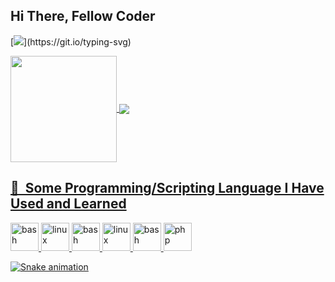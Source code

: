 ## Hi There, Fellow Coder

[![](https://readme-typing-svg.demolab.com?font=Fira+Code&size=30&duration=800&pause=1000&color=FF0000&multiline=true&width=390&height=120&lines=Hacking+others+is+bad;But...;I+was+bullied+a+lot.)](https://git.io/typing-svg)

<div>
  <a href="https://github.com/Mrp1r4t3">
   <img align="center" height="170" src="https://github-readme-stats.vercel.app/api/top-langs/?username=Mrp1r4t3&layout=compact&langs_count=16&theme=dracula"/>
  <img align="center" src="https://github-readme-stats.vercel.app/api?username=Mrp1r4t3&show_icons=true&theme=dracula&include_all_commits=true&count_private=true&hide=issues"/>
</div>
  
<h2> 🚀 &nbsp;Some Programming/Scripting Language I Have Used and Learned</h2>
<p align="left">
<img src="https://cdn.jsdelivr.net/gh/devicons/devicon/icons/bash/bash-original.svg" alt="bash" width="45" height="45"/>
  <img src="https://cdn.jsdelivr.net/gh/devicons/devicon/icons/python/python-original.svg" alt="linux" width="45" height="45"/>
<img src="https://cdn.jsdelivr.net/gh/devicons/devicon/icons/c/c-original.svg" alt="bash" width="45" height="45"/>
  <img src="https://cdn.jsdelivr.net/gh/devicons/devicon/icons/perl/perl-original.svg" alt="linux" width="45" height="45"/>
<img src="https://cdn.jsdelivr.net/gh/devicons/devicon/icons/ruby/ruby-original.svg" alt="bash" width="45" height="45"/>
<img src="https://cdn.jsdelivr.net/gh/devicons/devicon/icons/php/php-original.svg" alt="php" width="45" height="45"/>
</p>
  
![Snake animation](https://github.com/eagrundy/eagrundy/blob/output/github-contribution-grid-snake.svg)
